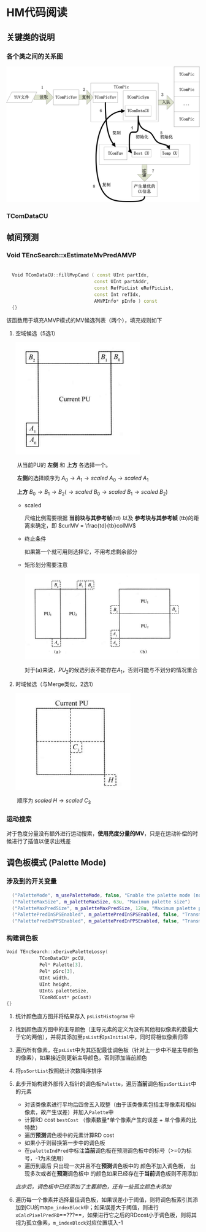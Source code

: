 # HM代码阅读

## 关键类的说明

### 各个类之间的关系图

![](img/relationship_between_classes.png)

### TComDataCU


## 帧间预测

### Void TEncSearch::xEstimateMvPredAMVP

```c++

  Void TComDataCU::fillMvpCand ( const UInt partIdx, 
                                const UInt partAddr, 
                                const RefPicList eRefPicList, 
                                const Int refIdx, 
                                AMVPInfo* pInfo ) const
  {}
```

  该函数用于填充AMVP模式的MV候选列表（两个），填充规则如下

1.  空域候选（5选1）

     ![inter_symmetric_split_spatial_candidates](img/inter_symmetric_split_spatial_candidates.png)

     ​	从当前PU的 **左侧** 和 **上方** 各选择一个。

     ​	**左侧**的选择顺序为 $A_0 \rightarrow A_1 \rightarrow scaled\ A_0 \rightarrow scaled\ A_1$

     ​	**上方** $B_0 \rightarrow B_1 \rightarrow B_2 ( \rightarrow scaled\ B_0 \rightarrow scaled\ B_1 \rightarrow scaled\ B_2)$

     * scaled

       尺缩比例需要根据 **当前块与其参考帧**(td) 以及 **参考块与其参考帧** (tb)的距离来确定，即 $curMV = \frac{td}{tb}colMV$

     - 终止条件

       如果第一个就可用则选择它，不用考虑剩余部分

     - 矩形划分需要注意

       ![inter_asymmetric_split_spatial_candidates](img\inter_asymmetric_split_spatial_candidates.png)

       对于(a)来说，$PU_2$的候选列表不能存在$A_1$，否则可能与不划分的情况重合

2.  时域候选（与Merge类似，2选1）

     ![inter_temporal_candidates](img/inter_temporal_candidates.png)

     ​	顺序为 $scaled\ H \rightarrow scaled\ C_3$
### 运动搜索
对于色度分量没有额外进行运动搜索，**使用亮度分量的MV**，只是在运动补偿的时候进行了插值以便求出残差

## 调色板模式 (Palette Mode)
### 涉及到的开关变量
``` c++
  ("PaletteMode", m_usePaletteMode, false, "Enable the palette mode (not valid in V1 profiles")
  ("PaletteMaxSize", m_paletteMaxSize, 63u, "Maximum palette size")
  ("PaletteMaxPredSize", m_paletteMaxPredSize, 128u, "Maximum palette predictor size")
  ("PalettePredInSPSEnabled", m_palettePredInSPSEnabled, false, "Transmit palette predictor in SPS")
  ("PalettePredInPPSEnabled", m_palettePredInPPSEnabled, false, "Transmit palette predictor in PPS")
```

### 构建调色板
``` c++
Void TEncSearch::xDerivePaletteLossy(
            TComDataCU* pcCU, 
            Pel* Palette[3], 
            Pel* pSrc[3], 
            UInt width, 
            UInt height, 
            UInt& paletteSize, 
            TComRdCost* pcCost)
{}
```
1. 统计颜色直方图并将结果存入 `psListHistogram` 中
2. 找到颜色直方图中的主导颜色（主导元素的定义为没有其他相似像素的数量大于它的两倍），并将其添加至`psList`和`psInitial`中，同时将相似像素归零
3. 遍历所有像素，在`psList`中为其匹配最佳调色板（针对上一步中不是主导颜色的像素），如果接近则更新主导颜色，否则添加当前颜色
4. 将`psSortList`按照统计次数降序排序
5. 此步开始构建外部传入指针的调色板`Palette`，遍历**当前**调色板`psSortList`中的元素
    * 对该类像素进行平均后四舍五入取整（由于该类像素包括主导像素和相似像素，故产生误差）并加入`Palette`中
    * 计算RD cost `bestCost` （像素数量*单个像素产生的误差 + 单个像素的比特数）
    * 遍历**预测**调色板中的元素计算RD cost
    * 如果小于则替换第一步中的调色板
    * 在`paletteIndPred`中标注**当前**调色板在预测调色板中的标号（>=0为标号，-1为未使用）
    * 遍历到最后 只出现一次并且不在**预测**调色板中的 颜色不加入调色板， 出现多次或者在**预测**调色板中 的颜色如果已经存在于**当前**调色板则不用添加
    
    *此步后，调色板中已经添加了主要颜色，还有一些孤立颜色未添加*

6. 遍历每一个像素并选择最佳调色板，如果误差小于阈值，则将调色板索引其添加到CU的map`m_indexBlock`中；如果误差大于阈值，则进行`xCalcPixelPredRD`==???==，如果进行它之后的RDcost小于调色板，则将其视为孤立像素，`m_indexBlock`对应位置填入-1

